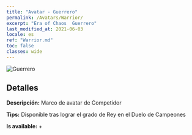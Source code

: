 ```yaml
---
title: "Avatar - Guerrero"
permalink: /Avatars/Warrior/
excerpt: "Era of Chaos  Guerrero"
last_modified_at: 2021-06-03
locale: es
ref: "Warrior.md"
toc: false
classes: wide
---
```

 ![Guerrero](/images/a/avatarFrame_1.png)

## Detalles

 **Descripción:** Marco de avatar de Competidor 

 **Tips:** Disponible tras lograr el grado de Rey en el Duelo de Campeones 

 **Is available:**  + 

